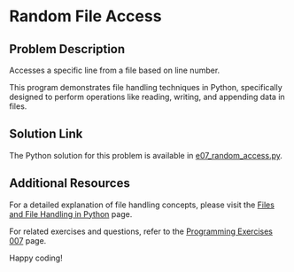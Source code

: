 # Random File Access

## Problem Description
Accesses a specific line from a file based on line number.

This program demonstrates file handling techniques in Python, specifically designed to perform operations like reading, writing, and appending data in files.

## Solution Link
The Python solution for this problem is available in [e07_random_access.py](./e07_random_access.py).

## Additional Resources
For a detailed explanation of file handling concepts, please visit the [Files and File Handling in Python](https://jsp.shiksha/index.php/portfolio/bcse101e-computer-programming-python/files-and-file-handling-python) page.

For related exercises and questions, refer to the [Programming Exercises 007](https://jsp.shiksha/index.php/portfolio/bcse101e-computer-programming-python/files-and-file-handling-python/programming-exercises-007) page.

Happy coding!
